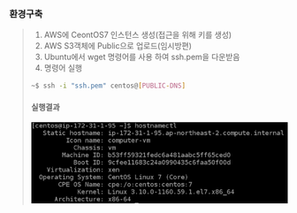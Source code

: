 ### 환경구축
> 1. AWS에 CeontOS7 인스턴스 생성(접근을 위해 키를 생성)
> 2. AWS S3객체에 Public으로 업로드(임시방편) 
> 3. Ubuntu에서 wget 명령어를 사용 하여 ssh.pem을 다운받음
> 4. 명령어 실행
> 
> ```bash
> ~$ ssh -i "ssh.pem" centos@[PUBLIC-DNS]
> ```
> #### 실행결과
> ![CentOS_version](/image/220418_001_CentOS_version.png)
